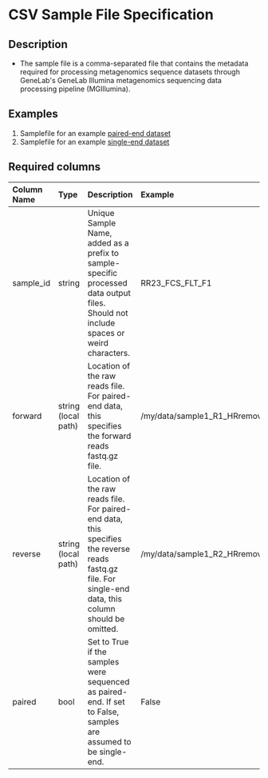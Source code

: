 # CSV Sample File Specification

## Description

* The sample file is a comma-separated file that contains the metadata required for processing 
metagenomics sequence datasets through GeneLab's GeneLab Illumina metagenomics sequencing data 
processing pipeline (MGIllumina).


## Examples

1. Samplefile for an example [paired-end dataset](paired_end_dataset/PE_file.csv)
2. Samplefile for an example [single-end dataset](single_end_dataset/SE_file.csv)


## Required columns

| Column Name | Type | Description | Example |
|:------------|:-----|:------------|:--------|
| sample_id | string | Unique Sample Name, added as a prefix to sample-specific processed data output files. Should not include spaces or weird characters. | RR23_FCS_FLT_F1 |
| forward | string (local path) | Location of the raw reads file. For paired-end data, this specifies the forward reads fastq.gz file. | /my/data/sample1_R1_HRremoved_raw.fastq.gz |
| reverse | string (local path) | Location of the raw reads file. For paired-end data, this specifies the reverse reads fastq.gz file. For single-end data, this column should be omitted. | /my/data/sample1_R2_HRremoved_raw.fastq.gz |
| paired | bool | Set to True if the samples were sequenced as paired-end. If set to False, samples are assumed to be single-end. | False |